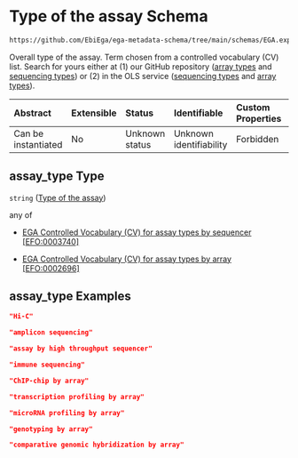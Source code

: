 # Type of the assay Schema

```txt
https://github.com/EbiEga/ega-metadata-schema/tree/main/schemas/EGA.experiment.json#/properties/assay_type_descriptor/properties/assay_type
```

Overall type of the assay. Term chosen from a controlled vocabulary (CV) list. Search for yours either at (1) our GitHub repository ([array types](https://github.com/EbiEga/ega-metadata-schema/tree/main/schemas/controlled_vocabulary_schemas/EGA.cv.assay_type_by_array.json) and [sequencing types](https://github.com/EbiEga/ega-metadata-schema/tree/main/schemas/controlled_vocabulary_schemas/EGA.cv.assay_type_by_sequencer.json)) or (2) in the OLS service ([sequencing types](http://www.ebi.ac.uk/efo/EFO\_0003740) and [array types](http://www.ebi.ac.uk/efo/EFO\_0002696)).

| Abstract            | Extensible | Status         | Identifiable            | Custom Properties | Additional Properties | Access Restrictions | Defined In                                                                |
| :------------------ | :--------- | :------------- | :---------------------- | :---------------- | :-------------------- | :------------------ | :------------------------------------------------------------------------ |
| Can be instantiated | No         | Unknown status | Unknown identifiability | Forbidden         | Allowed               | none                | [EGA.experiment.json*](../out/EGA.experiment.json "open original schema") |

## assay_type Type

`string` ([Type of the assay](ega-9-properties-type-of-assay-properties-type-of-the-assay.md))

any of

*   [EGA Controlled Vocabulary (CV) for assay types by sequencer \[EFO:0003740\]](ega-9-properties-type-of-assay-properties-type-of-the-assay-anyof-ega-controlled-vocabulary-cv-for-assay-types-by-sequencer-efo0003740.md "check type definition")

*   [EGA Controlled Vocabulary (CV) for assay types by array \[EFO:0002696\]](ega-9-properties-type-of-assay-properties-type-of-the-assay-anyof-ega-controlled-vocabulary-cv-for-assay-types-by-array-efo0002696.md "check type definition")

## assay_type Examples

```json
"Hi-C"
```

```json
"amplicon sequencing"
```

```json
"assay by high throughput sequencer"
```

```json
"immune sequencing"
```

```json
"ChIP-chip by array"
```

```json
"transcription profiling by array"
```

```json
"microRNA profiling by array"
```

```json
"genotyping by array"
```

```json
"comparative genomic hybridization by array"
```
